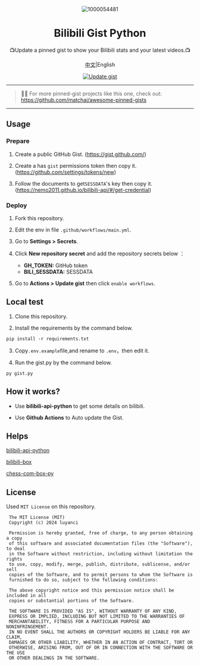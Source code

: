 <div align="center">

![1000054481](https://github.com/luyanci/bili-gist/assets/68143180/98f8a656-921c-4545-a754-86fc93173b69)

# Bilibili Gist Python

📺Update a pinned gist to show your Bilibili stats and your latest videos.📺

[中文](readme.md)|English

[![Update gist](https://github.com/luyanci/bilibili-gist-py/actions/workflows/main.yml/badge.svg)](https://github.com/luyanci/bilibili-gist-py/actions/workflows/main.yml)

</div>

---

> 📌✨ For more pinned-gist projects like this one, check out: https://github.com/matchai/awesome-pinned-gists

---

## Usage
### Prepare
1. Create a public GitHub Gist. (https://gist.github.com/)

1. Create a has `gist` permissions token then copy it. (https://github.com/settings/tokens/new)

1. Follow the documents to get`SESSDATA`'s key then copy it.(https://nemo2011.github.io/bilibili-api/#/get-credential)

### Deploy

1. Fork this repository.

2. Edit the env in file `.github/workflows/main.yml`.

3. Go to **Settings > Secrets**.

4. Click **New repository secret** and add the repository secrets below ：
   - **GH_TOKEN:**  GitHub token
   - **BILI_SESSDATA:** SESSDATA

5. Go to **Actions > Update gist** then click `enable workflows`.

## Local test

1. Clone this repository.

2. Install the requirements by the command below.

```
pip install -r requirements.txt
```

3. Copy`.env.example`file,and rename to `.env`，then edit it.

4. Run the gist.py by the command below.

```
py gist.py
```

## How it works?

 - Use **bilibili-api-python** to get some details on bilibili.

 - Use **Github Actions** to Auto update the Gist.

## Helps
[bilibili-api-python](https://github.com/nemo2011/bilibili-api)

[bilibili-box](https://github.com/KeJunMao/bilibili-box)

[chess-com-box-py](https://github.com/sciencepal/chess-com-box-py)

## License

Used `MIT License` on this repository.
```
 The MIT License (MIT)
 Copyright (c) 2024 luyanci

 Permission is hereby granted, free of charge, to any person obtaining a copy
 of this software and associated documentation files (the "Software"), to deal
 in the Software without restriction, including without limitation the rights
 to use, copy, modify, merge, publish, distribute, sublicense, and/or sell
 copies of the Software, and to permit persons to whom the Software is
 furnished to do so, subject to the following conditions:

 The above copyright notice and this permission notice shall be included in all
 copies or substantial portions of the Software.

 THE SOFTWARE IS PROVIDED "AS IS", WITHOUT WARRANTY OF ANY KIND,
 EXPRESS OR IMPLIED, INCLUDING BUT NOT LIMITED TO THE WARRANTIES OF
 MERCHANTABILITY, FITNESS FOR A PARTICULAR PURPOSE AND NONINFRINGEMENT.
 IN NO EVENT SHALL THE AUTHORS OR COPYRIGHT HOLDERS BE LIABLE FOR ANY CLAIM,
 DAMAGES OR OTHER LIABILITY, WHETHER IN AN ACTION OF CONTRACT, TORT OR
 OTHERWISE, ARISING FROM, OUT OF OR IN CONNECTION WITH THE SOFTWARE OR THE USE
 OR OTHER DEALINGS IN THE SOFTWARE.
```